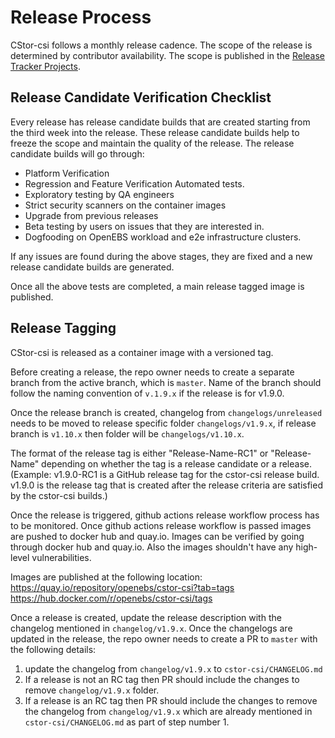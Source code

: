 # Release Process
CStor-csi follows a monthly release cadence. The scope of the release is determined by contributor availability. The scope is published in the [Release Tracker Projects](https://github.com/orgs/openebs/projects).

## Release Candidate Verification Checklist

Every release has release candidate builds that are created starting from the third week into the release. These release candidate builds help to freeze the scope and maintain the quality of the release. The release candidate builds will go through:
- Platform Verification
- Regression and Feature Verification Automated tests.
- Exploratory testing by QA engineers
- Strict security scanners on the container images
- Upgrade from previous releases
- Beta testing by users on issues that they are interested in.
- Dogfooding on OpenEBS workload and e2e infrastructure clusters.

If any issues are found during the above stages, they are fixed and a new release candidate builds are generated.

Once all the above tests are completed, a main release tagged image is published.

## Release Tagging

CStor-csi is released as a container image with a versioned tag.

Before creating a release, the repo owner needs to create a separate branch from the active branch, which is `master`. Name of the branch should follow the naming convention of `v.1.9.x` if the release is for v1.9.0.

Once the release branch is created, changelog from `changelogs/unreleased` needs to be moved to release specific folder `changelogs/v1.9.x`, if release branch is `v1.10.x` then folder will be `changelogs/v1.10.x`.

The format of the release tag is either "Release-Name-RC1" or "Release-Name" depending on whether the tag is a release candidate or a release. (Example: v1.9.0-RC1 is a GitHub release tag for the cstor-csi release build. v1.9.0 is the release tag that is created after the release criteria are satisfied by the cstor-csi builds.)

Once the release is triggered, github actions release workflow process has to be monitored. Once github actions release workflow is passed images are pushed to docker hub and quay.io. Images can be verified by going through docker hub and quay.io. Also the images shouldn't have any high-level vulnerabilities.

Images are published at the following location:
https://quay.io/repository/openebs/cstor-csi?tab=tags
https://hub.docker.com/r/openebs/cstor-csi/tags

Once a release is created, update the release description with the changelog mentioned in `changelog/v1.9.x`. Once the changelogs are updated in the release, the repo owner needs to create a PR to `master` with the following details:
1. update the changelog from `changelog/v1.9.x` to `cstor-csi/CHANGELOG.md`
2. If a release is not an RC tag then PR should include the changes to remove `changelog/v1.9.x` folder.
3. If a release is an RC tag then PR should include the changes to remove the changelog from `changelog/v1.9.x` which are already mentioned in `cstor-csi/CHANGELOG.md` as part of step number 1.

